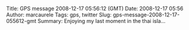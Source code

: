 Title: GPS message 2008-12-17 05:56:12 (GMT)
Date: 2008-12-17 05:56
Author: marcaurele
Tags: gps, twitter
Slug: gps-message-2008-12-17-055612-gmt
Summary: Enjoying my last moment in the thai isla...

<div id="gmap_20081216_215612" class="gmap"></div><script type="text/javascript">var gmap_20081216_215612={latitude:10.0977,longitude:99.8278,date:"2008-12-17 05:56:12 GMT",message:"Enjoying my last moment in the thai islands on a terrace overlooking the beach and turquoise sea. Why am I leaving?"};</script><script type="text/javascript" src="http://maps.google.com/maps?file=api&v=2&key=ABQIAAAAQAIOvERX26PIpIrh8sl_gRTtWEQBmOtJcMt1yzdnv7RWxqz1XxS_KYfmkM8Ye2Ypnzn4_F4H1HTKLQ"></script><script type="text/javascript" src="/sites/shakeyourlife.com/themes/syl_1_0/js/syl_googlemaps.js"></script></div>
